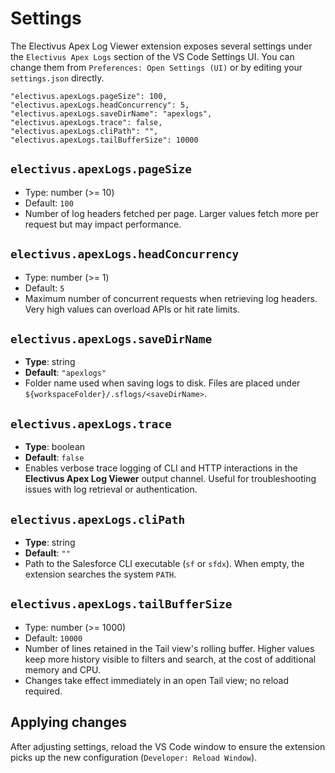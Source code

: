 # Settings

The Electivus Apex Log Viewer extension exposes several settings under the `Electivus Apex Logs` section of the VS Code Settings UI. You can change them from `Preferences: Open Settings (UI)` or by editing your `settings.json` directly.

```jsonc
"electivus.apexLogs.pageSize": 100,
"electivus.apexLogs.headConcurrency": 5,
"electivus.apexLogs.saveDirName": "apexlogs",
"electivus.apexLogs.trace": false,
"electivus.apexLogs.cliPath": "",
"electivus.apexLogs.tailBufferSize": 10000
```

## `electivus.apexLogs.pageSize`

- Type: number (>= 10)
- Default: `100`
- Number of log headers fetched per page. Larger values fetch more per request but may impact performance.

## `electivus.apexLogs.headConcurrency`

- Type: number (>= 1)
- Default: `5`
- Maximum number of concurrent requests when retrieving log headers. Very high values can overload APIs or hit rate limits.

## `electivus.apexLogs.saveDirName`

- **Type**: string
- **Default**: `"apexlogs"`
- Folder name used when saving logs to disk. Files are placed under `${workspaceFolder}/.sflogs/<saveDirName>`.

## `electivus.apexLogs.trace`

- **Type**: boolean
- **Default**: `false`
- Enables verbose trace logging of CLI and HTTP interactions in the **Electivus Apex Log Viewer** output channel. Useful for troubleshooting issues with log retrieval or authentication.

## `electivus.apexLogs.cliPath`

- **Type**: string
- **Default**: `""`
- Path to the Salesforce CLI executable (`sf` or `sfdx`). When empty, the extension searches the system `PATH`.

## `electivus.apexLogs.tailBufferSize`

- Type: number (>= 1000)
- Default: `10000`
- Number of lines retained in the Tail view's rolling buffer. Higher values keep more history visible to filters and search, at the cost of additional memory and CPU.
- Changes take effect immediately in an open Tail view; no reload required.

## Applying changes

After adjusting settings, reload the VS Code window to ensure the extension picks up the new configuration (`Developer: Reload Window`).
